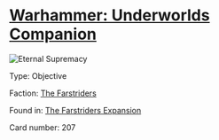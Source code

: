 # [Warhammer: Underworlds Companion](https://guidokessels.github.io/wh-underworlds)

  

![Eternal Supremacy](https://warhammerunderworlds.com/wp-content/uploads/sites/6/2018/03/207_ENG.png)



Type: Objective

Faction: [The Farstriders](https://guidokessels.github.io/wh-underworlds/factions/the-farstriders.md)

Found in: [The Farstriders Expansion](https://guidokessels.github.io/wh-underworlds/locations/the-farstriders-expansion.md)

Card number: 207
